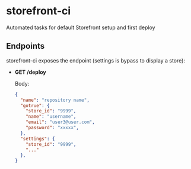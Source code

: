 # storefront-ci
Automated tasks for default Storefront setup and first deploy


## Endpoints

storefront-ci exposes the endpoint (settings is bypass to display a store):

* **GET /deploy**

  Body:

  ```json
  {
    "name": "repository name",
    "gotrue": {
      "store_id": "9999",
      "name": "username",
      "email": "user3@user.com",
      "password": "xxxxx",
    },
    "settings": {
      "store_id": "9999",
      "..."
    },
  }
  ```

